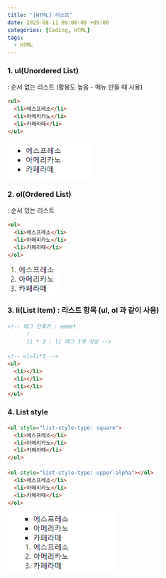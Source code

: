 ```yaml
---
title: "[HTML] 리스트"
date: 2025-08-11 09:00:00 +09:00
categories: [Coding, HTML]
tags:
  - HTML
---
```


### 1.  ul(Unordered List)

: 순서 없는 리스트 (활용도 높음 - 메뉴 만들 때 사용)

```html
<ul>
  <li>에스프레소</li>
  <li>아메리카노</li>
  <li>카페라떼</li>
</ul>
```

<img src="/assets/img/Coding/HTML/리스트/Untitled.png" align="center" alt="list1">

### 2. ol(Ordered List)

: 순서 있는 리스트

```html
<ol>
  <li>에스프레소</li>
  <li>아메리카노</li>
  <li>카페라떼</li>
</ol>
```

<img src="/assets/img/Coding/HTML/리스트/Untitled 1.png" align="center" alt="list2">

### 3. li(List Item) : 리스트 항목 (ul, ol 과 같이 사용)

```html
<!-- 태그 단축키 : emmet
      !
      li * 3 : li 태그 3개 작성 -->
		 
<!-- ul>li*3 -->
<ul>
  <li></li>
  <li></li>
  <li></li>
</ul>
```

### 4. List style

```html
<ul style="list-style-type: square">
  <li>에스프레소</li>
  <li>아메리카노</li>
  <li>카페라떼</li>
</ul>
    
<ol style="list-style-type: upper-alpha"></ol>
  <li>에스프레소</li>
  <li>아메리카노</li>
  <li>카페라떼</li>
</ol>
```

<img src="/assets/img/Coding/HTML/리스트/Untitled 2.png" align="center" alt="list3">
